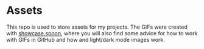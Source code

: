 # Assets

This repo is used to store assets for my projects.
The GIFs were created with [showcase.spoon](https://github.com/jannis-baum/showcase.spoon), where you will also find some advice for how to work with GIFs in GitHub and how and light/dark mode images work.
